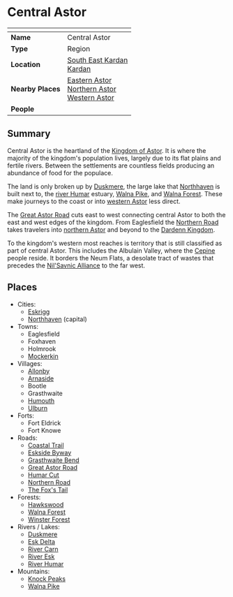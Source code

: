 # Central Astor

| []() | |
| --- | --- |
| **Name** | Central Astor |
| **Type** | Region |
| **Location** | [South East Kardan](south-east-kardan.md)<br />[Kardan](../continents/kardan.md) |
| **Nearby Places** | [Eastern Astor](eastern-astor.md)<br />[Northern Astor](northern-astor.md)<br />[Western Astor](western-astor.md) |
| **People** | |

## Summary

Central Astor is the heartland of the [Kingdom of Astor](../../civilisations/kingdom-of-astor/kingdom-of-astor.md). It is where the majority of the kingdom's population lives, largely due to its flat plains and fertile rivers. Between the settlements are countless fields producing an abundance of food for the populace.

The land is only broken up by [Duskmere](../rivers-lakes/duskmere.md), the large lake that [Northhaven](../cities/northhaven.md) is built next to, the [river Humar](../rivers-lakes/river-humar.md) estuary, [Walna Pike](../mountains/walna-pike.md), and [Walna Forest](../forests/walna-forest.md). These make journeys to the coast or into [western Astor](western-astor.md) less direct.

The [Great Astor Road](../roads/great-astor-road.md) cuts east to west connecting central Astor to both the east and west edges of the kingdom. From Eaglesfield the [Northern Road](../roads/northern-road.md) takes travelers into [northern Astor](northern-astor.md) and beyond to the [Dardenn Kingdom](../../civilisations/dardenn-kingdom/dardenn-kingdom.md).

To the kingdom's western most reaches is territory that is still classified as part of central Astor. This includes the Albulain Valley, where the [Cepine](../../ethnicities/cepine.md) people reside. It borders the Neum Flats, a desolate tract of wastes that precedes the [Nil'Savnic Alliance](../../civilisations/nilsavnic-alliance/nilsavnic-alliance.md) to the far west.

## Places

- Cities:
  - [Eskrigg](../cities/eskrigg.md)
  - [Northhaven](../cities/northhaven.md) (capital)
- Towns:
  - Eaglesfield
  - Foxhaven
  - Holmrook
  - [Mockerkin](../towns/mockerkin.md)
- Villages:
  - [Allonby](../villages/allonby.md)
  - [Arnaside](../villages/arnaside.md)
  - Bootle
  - Grasthwaite
  - [Humouth](../villages/humouth.md)
  - [Ulburn](../villages/ulburn.md)
- Forts:
  - Fort Eldrick
  - Fort Knowe
- Roads:
  - [Coastal Trail](../roads/coastal-trail.md)
  - [Eskside Byway](../roads/eskside-byway.md)
  - [Grasthwaite Bend](../roads/grasthwaite-bend.md)
  - [Great Astor Road](../roads/great-astor-road.md)
  - [Humar Cut](../roads/humar-cut.md)
  - [Northern Road](../roads/northern-road.md)
  - [The Fox's Tail](../roads/the-foxs-tail.md)
- Forests:
  - [Hawkswood](../forests/hawkswood.md)
  - [Walna Forest](../forests/walna-forest.md)
  - [Winster Forest](../forests/winster-forest.md)
- Rivers / Lakes:
  - [Duskmere](../rivers-lakes/duskmere.md)
  - [Esk Delta](../rivers-lakes/esk-delta.md)
  - [River Carn](../rivers-lakes/river-carn.md)
  - [River Esk](../rivers-lakes/river-esk.md)
  - [River Humar](../rivers-lakes/river-humar.md)
- Mountains:
  - [Knock Peaks](../mountains/knock-peaks.md)
  - [Walna Pike](../mountains/walna-pike.md)

